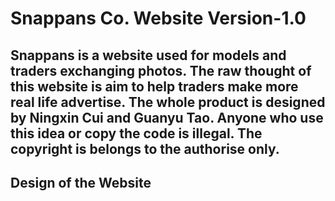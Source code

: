 # Snappans Co. Website Version-1.0
Snappans is a website used for models and traders exchanging photos.  The raw thought of this website is aim to help traders make more real life advertise. The whole product is designed by Ningxin Cui and Guanyu Tao. Anyone who use this idea or copy the code is illegal. The copyright is belongs to the authorise only.
-------
<h2> Design of the Website </h2>
